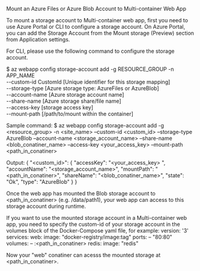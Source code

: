 Mount an Azure Files or Azure Blob Account to Multi-container Web App 

To mount a storage account to Multi-container web app, first you need to use Azure Portal or CLI to configure a storage account. On Azure Portal, you can add the Storage Account from the Mount storage (Preview) section from Application settings. 

For CLI, please use the following command to configure the storage account.

$ az webapp config storage-account add -g RESOURCE_GROUP -n APP_NAME \
  --custom-id CustomId [Unique identifier for this storage mapping] \
  --storage-type [Azure storage type: AzureFiles or AzureBlob]   \
  --account-name [Azure storage account name]   \
  --share-name   [Azure storage share/file name]   \
  --access-key   [storage access key]   \
  --mount-path   [/path/to/mount within the container]

Sample command:
$ az webapp config storage-account add -g <resource_group> -n <site_name> –custom-id <custom_id> –storage-type AzureBlob –account-name <storage_account_name> –share-name <blob_conatiner_name> –access-key <your_access_key> –mount-path <path_in_conatiner>

Output:
{
    "<custom_id>": {
	"accessKey": "<your_access_key> ",
	"accountName": "<storage_account_name>",
	"mountPath": "<path_in_conatiner>",
	"shareName": "<blob_conatiner_name>",
	"state": "Ok",
	"type": "AzureBlob"
   }
}

Once the web app has mounted the Blob storage account to <path_in_conatiner> (e.g. /data/path1), your web app can access to this storage account during runtime. 

If you want to use the mounted storage account in a Multi-container web app,  you need to specify the custom-id of your storage account in the volumes block of the Docker-Compose yaml file, for example:
  version: '3'
  services:
    web:
      image: "docker-registry/image:tag"
      ports:
        – "80:80"
      volumes:
        – <custom-id>:<path_in_conatiner>
    redis:
      image: "redis"

Now your "web" conatiner can acesss the mounted storage at <path_in_conatiner>.


